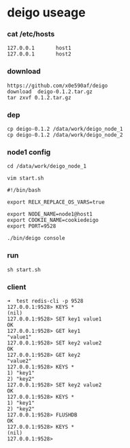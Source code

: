 # deigo useage

### cat /etc/hosts

    127.0.0.1       host1
    127.0.0.1       host2
 
### download
        
    https://github.com/x0e590af/deigo
    download  deigo-0.1.2.tar.gz
    tar zxvf 0.1.2.tar.gz
    
### dep

    cp deigo-0.1.2 /data/work/deigo_node_1
    cp deigo-0.1.2 /data/work/deigo_node_2

    
### node1  config       

    cd /data/work/deigo_node_1
    
    vim start.sh
    
    #!/bin/bash
    
    export RELX_REPLACE_OS_VARS=true
    
    export NODE_NAME=node1@host1
    export COOKIE_NAME=cookiedeigo
    export PORT=9528

    ./bin/deigo console
    
### run 
         
    sh start.sh
    
    
### client

	➜  test redis-cli -p 9528
	127.0.0.1:9528> KEYS *
	(nil)
	127.0.0.1:9528> SET key1 value1
	OK
	127.0.0.1:9528> GET key1
	"value1"
	127.0.0.1:9528> SET key2 value2
	OK
	127.0.0.1:9528> GET key2
	"value2"
	127.0.0.1:9528> KEYS *
	1) "key1"
	2) "key2"
	127.0.0.1:9528> SET key2 value2
	OK
	127.0.0.1:9528> KEYS *
	1) "key1"
	2) "key2"
	127.0.0.1:9528> FLUSHDB
	OK
	127.0.0.1:9528> KEYS *
	(nil)
	127.0.0.1:9528>